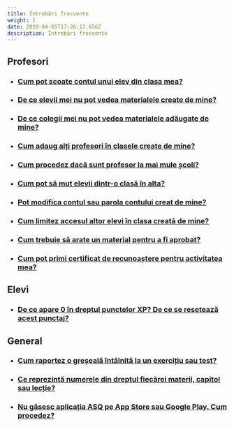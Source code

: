 ```yaml
---
title: Întrebări frecvente
weight: 1
date: 2020-04-05T17:26:17.656Z
description: Întrebări frecvente
---
```


## Profesori

- ### [Cum pot scoate contul unui elev din clasa mea?](/intrebari-frecvente/cum-pot-scoate-contul-unui-elev-din-clasa-mea/)
- ### [De ce elevii mei nu pot vedea materialele create de mine?](/intrebari-frecvente/de-ce-elevii-mei-nu-pot-vedea-materialele-create-de-mine/)
- ### [De ce colegii mei nu pot vedea materialele adăugate de mine?](/intrebari-frecvente/de-ce-colegii-mei-nu-pot-vedea-materialele-adaugate-de-mine/)
- ### [Cum adaug alți profesori în clasele create de mine?](/intrebari-frecvente/cum-adaug-alti-profesori-la-clasele-create-de-mine/)
- ### [Cum procedez dacă sunt profesor la mai mule școli?](/intrebari-frecvente/cum-procedez-daca-sunt-profesor-la-mai-multe-scoli/)
- ### [Cum pot să mut elevii dintr-o clasă în alta?](/intrebari-frecvente/cum-pot-sa-mut-elevii-dintr-o-clasa-in-alta/)
- ### [Pot modifica contul sau parola contului creat de mine?](/intrebari-frecvente/pot-modifica-contul-sau-parola-contului-creat-de-mine/)
- ### [Cum limitez accesul altor elevi în clasa creată de mine?](/intrebari-frecvente/cum-limitez-accesul-altor-elevi-in-clasa-creata-de-mine/)
- ### [Cum trebuie să arate un material pentru a fi aprobat?](/intrebari-frecvente/cum-trebuie-sa-arate-un-material-pentru-a-fi-aprobat/)
- ### [Cum pot primi certificat de recunoaștere pentru activitatea mea?](/intrebari-frecvente/cum-pot-primi-certificat-de-recunoastere/)

## Elevi

- ### [De ce apare 0 în dreptul punctelor XP? De ce se resetează acest punctaj?](/intrebari-frecvente/de-ce-apare-zero-in-dreptul-punctelor-xp/)

## General

- ### [Cum raportez o greșeală întâlnită la un exercițiu sau test?](/intrebari-frecvente/cum-raportez-o-greseala/)
- ### [Ce reprezintă numerele din dreptul fiecărei materii, capitol sau lecție?](/intrebari-frecvente/ce-reprezinta-numerele-din-dreptul-fiecarei-materii/)
- ### [Nu găsesc aplicația ASQ pe App Store sau Google Play. Cum procedez?](/intrebari-frecvente/nu-gasesc-aplicatia-asq-pe-app-store-sau-google-play/)